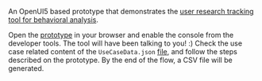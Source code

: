 An OpenUI5 based prototype that demonstrates the [user research tracking tool for behavioral analysis](https://github.com/SAP/ux-tracking-tool).

Open the [prototype](https://ux-teckel.github.io/openui5-tool-landscape-prototype/) in your browser and enable the console from the developer tools. The tool will have been talking to you! :)
Check the use case related content of the ```UseCaseData.json``` [file](https://github.com/ux-teckel/openui5-tool-landscape-prototype/blob/master/UseCaseData.json), and follow the steps described on the prototype. By the end of the flow, a CSV file will be generated.
